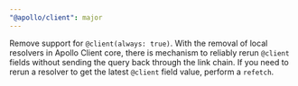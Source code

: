 ```yaml
---
"@apollo/client": major
---
```


Remove support for `@client(always: true)`. With the removal of local resolvers in Apollo Client core, there is mechanism to reliably rerun `@client` fields without sending the query back through the link chain. If you need to rerun a resolver to get the latest `@client` field value, perform a `refetch`.
